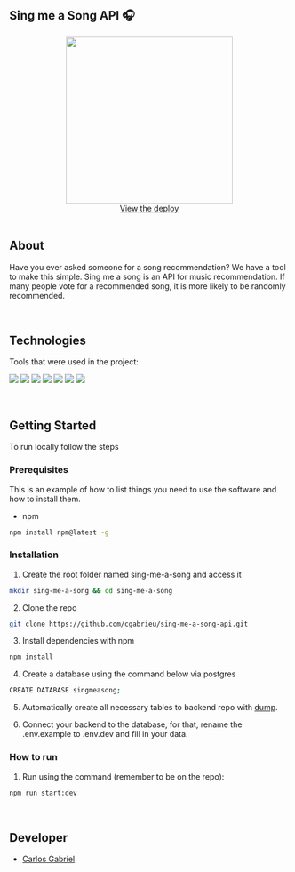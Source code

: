 ## Sing me a Song API 🎧

<div align="center">
  <a href="https://sing-me-a-song-cgabrieu.herokuapp.com/recommendations/top/10">
    <img src="https://user-images.githubusercontent.com/25062334/144647668-cf0d316d-afc8-48fe-b230-62f9d44d7dfe.png" width="300px">
  </a>
    <br />
    <a href="https://sing-me-a-song-cgabrieu.herokuapp.com/recommendations/top/10">View the deploy</a>
    <br />
</div>
  
<br/>

## About

Have you ever asked someone for a song recommendation? We have a tool to make this simple. Sing me a song is an API for music recommendation. If many people vote for a recommended song, it is more likely to be randomly recommended.
    
<br/>

## Technologies

Tools that were used in the project:
<p>
  <img src='https://img.shields.io/badge/Node.js-000000?style=for-the-badge&logo=nodedotjs'>
  <img src='https://img.shields.io/badge/Express.js-000000?style=for-the-badge&logo=express'>
  <img src="https://img.shields.io/badge/Jest-000000?style=for-the-badge&logo=jest&logoColor=c03c14"/>
  <img src='https://img.shields.io/badge/PostgreSQL-000000?style=for-the-badge&logo=postgresql'>
  <img src='https://img.shields.io/badge/eslint-000000?style=for-the-badge&logo=eslint&logoColor=472fb9'>
  <img src='https://img.shields.io/badge/npm-000000?style=for-the-badge&logo=npm'>
  <img src='https://img.shields.io/badge/Heroku-000000?style=for-the-badge&logo=heroku&logoColor=410093'>
</p>
  
<br/>

## Getting Started

To run locally follow the steps

### Prerequisites

This is an example of how to list things you need to use the software and how to install them.
* npm
```sh
npm install npm@latest -g
```

### Installation

1. Create the root folder named sing-me-a-song and access it
```sh
mkdir sing-me-a-song && cd sing-me-a-song
```
2. Clone the repo
```sh
git clone https://github.com/cgabrieu/sing-me-a-song-api.git
```
3. Install dependencies with npm
```sh
npm install
```
4. Create a database using the command below via postgres
```sh
CREATE DATABASE singmeasong;
```
5. Automatically create all necessary tables to backend repo with <a href="https://github.com/cgabrieu/sing-me-a-song-api/blob/main/dump.sql">dump</a>. 

8. Connect your backend to the database, for that, rename the .env.example to .env.dev and fill in your data.

### How to run

1. Run using the command (remember to be on the repo): 
```sh
npm run start:dev
```
  
<br/>

## Developer

* [Carlos Gabriel](https://github.com/cgabrieu)

